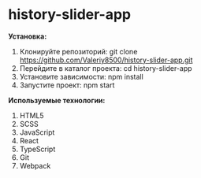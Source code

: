 # history-slider-app

**Установка:**

1. Клонируйте репозиторий: git clone https://github.com/Valeriy8500/history-slider-app.git
2. Перейдите в каталог проекта: cd history-slider-app
3. Установите зависимости: npm install
3. Запустите проект: npm start

**Используемые технологии:**
1. HTML5
2. SCSS
3. JavaScript
4. React
5. TypeScript
6. Git
7. Webpack